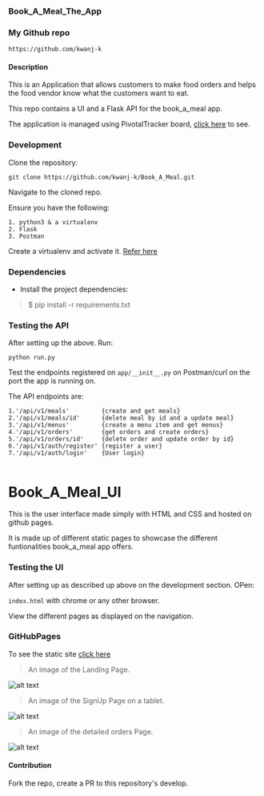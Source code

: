 ### Book_A_Meal_The_App

### My Github repo

```https://github.com/kwanj-k```

#### Description
This is an Application that allows customers to make food orders and helps the food vendor know what the customers want to eat.

This repo contains a UI and a Flask API for the book_a_meal app.

The application is managed using PivotalTracker board, [click here](https://www.pivotaltracker.com/n/projects/2165483) to see.

### Development

Clone the repository: 

```git clone https://github.com/kwanj-k/Book_A_Meal.git```

Navigate to the cloned repo. 

Ensure you have the following:

```
1. python3 & a virtualenv
2. Flask
3. Postman
```

Create a virtualenv and activate it. [Refer here](https://docs.python.org/3/tutorial/venv.html)

### Dependencies
- Install the project dependencies:
> $ pip install -r requirements.txt

### Testing the API

After setting up the above. Run:

```python run.py```

Test the endpoints registered on `app/__init__.py` on Postman/curl on the port the app is running on. 

The API endpoints are:
```
1.'/api/v1/meals'         {create and get meals}
2.'/api/v1/meals/id'      {delete meal by id and a update meal}
3.'/api/v1/menus'         {create a menu item and get menus}
4.'/api/v1/orders'        {get orders and create orders}
5.'/api/v1/orders/id'     {delete order and update order by id}
6.'/api/v1/auth/register' {register a user}
7.'/api/v1/auth/login'    {User login}


```


# Book_A_Meal_UI
This is the user interface made simply with HTML and CSS and hosted on github pages.

It is made up of different static pages to showcase the different funtionalities book_a_meal app offers. 

### Testing the UI
After setting up as described up above on the development section. OPen:

```index.html``` with chrome or any other browser.

View the different pages as displayed on the navigation.

### GitHubPages
To see the static site [click here](https://kwanj-k.github.io/Book_A_Meal/)

>An image of the Landing Page.

![alt text](https://raw.githubusercontent.com/kwanj-k/Book_A_Meal/gh-pages/UI/images/b-a-m.jpg)

>An image of the SignUp Page on a tablet.

![alt text](https://raw.githubusercontent.com/kwanj-k/Book_A_Meal/ft-tests-001/UI/images/signup.png)

>An image of the detailed orders Page.

![alt text](https://raw.githubusercontent.com/kwanj-k/Book_A_Meal/ft-tests-001/UI/images/detail.png)



#### Contribution
Fork the repo, create a PR to this repository's develop.
